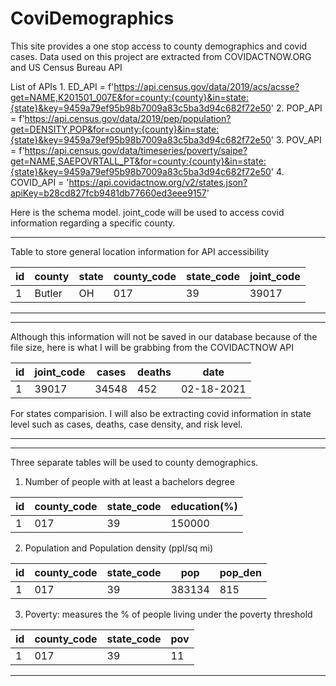 # CoviDemographics
This site provides a one stop access to county demographics and covid cases. Data used on this project are extracted from COVIDACTNOW.ORG and US Census Bureau API

List of APIs
    1. ED_API = f'https://api.census.gov/data/2019/acs/acsse?get=NAME,K201501_007E&for=county:{county}&in=state:{state}&key=9459a79ef95b98b7009a83c5ba3d94c682f72e50'
    2. POP_API = f'https://api.census.gov/data/2019/pep/population?get=DENSITY,POP&for=county:{county}&in=state:{state}&key=9459a79ef95b98b7009a83c5ba3d94c682f72e50'
    3. POV_API = f'https://api.census.gov/data/timeseries/poverty/saipe?get=NAME,SAEPOVRTALL_PT&for=county:{county}&in=state:{state}&key=9459a79ef95b98b7009a83c5ba3d94c682f72e50'
    4. COVID_API = 'https://api.covidactnow.org/v2/states.json?apiKey=b28cd827fcb9481db77660ed3eee9157'


Here is the schema model. joint_code will be used to access covid information regarding a specific county. 
____
Table to store general location information for API accessibility

|id|county|state|__county_code__|state_code|__joint_code__
|--|------|-----|-----------|----------|----------
|1|Butler|OH|017|39|39017
___
___
 Although this information will not be saved in our database because of the file size, here is what I will be grabbing from the COVIDACTNOW API
 
  |id|__joint_code__|cases|deaths|date|
  |--|------|-----|-----------|----
  |1|39017|34548|452|02-18-2021

  For states comparision. I will also be extracting covid information in state level such as cases, deaths, case density, and risk level. 
 ____
 ____
 Three separate tables will be used to county demographics.
 1. Number of people with at least a bachelors degree
 
  |id|__county_code__|__state_code__|education(%)
  |--|-----------|-----------|--------
  |1|017|39|150000
  
 2. Population and Population density (ppl/sq mi)

  |id|**county_code**|__state_code__|pop|pop_den
  |--|-----------|---|-------|------
  |1|017|39|383134|815

3. Poverty: measures the % of people living under the poverty threshold

  |id|**county_code**|**state_code**|pov|
  |--|-----------|---|--------
  |1|017|39|11
 ____
